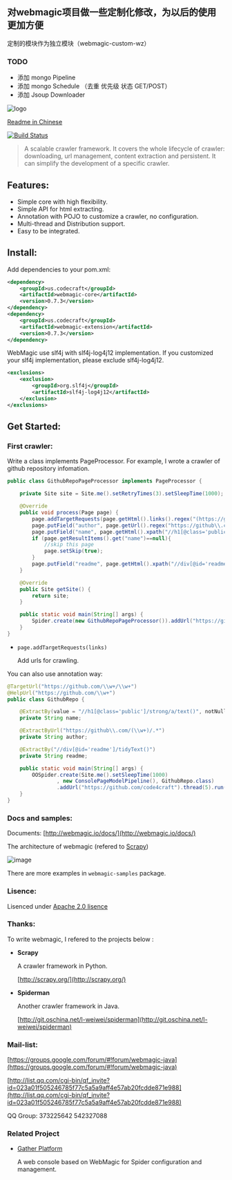 ## 对webmagic项目做一些定制化修改，为以后的使用更加方便

定制的模块作为独立模块（webmagic-custom-wz）

### TODO

+ 添加 mongo Pipeline
+ 添加 mongo Schedule （去重 优先级 状态 GET/POST）
+ 添加 Jsoup Downloader


![logo](http://webmagic.io/images/logo.jpeg)

[Readme in Chinese](https://github.com/code4craft/webmagic/tree/master/README-zh.md)


[![Build Status](https://travis-ci.org/code4craft/webmagic.png?branch=master)](https://travis-ci.org/code4craft/webmagic)

>A scalable crawler framework. It covers the whole lifecycle of crawler: downloading, url management, content extraction and persistent. It can simplify the development of a  specific crawler.

## Features:

* Simple core with high flexibility.
* Simple API for html extracting.
* Annotation with POJO to customize a crawler, no configuration.
* Multi-thread and Distribution support.
* Easy to be integrated.

## Install:
  
Add dependencies to your pom.xml:

```xml
<dependency>
    <groupId>us.codecraft</groupId>
    <artifactId>webmagic-core</artifactId>
    <version>0.7.3</version>
</dependency>
<dependency>
    <groupId>us.codecraft</groupId>
    <artifactId>webmagic-extension</artifactId>
    <version>0.7.3</version>
</dependency>
```
        
WebMagic use slf4j with slf4j-log4j12 implementation. If you customized your slf4j implementation, please exclude slf4j-log4j12.

```xml
<exclusions>
    <exclusion>
        <groupId>org.slf4j</groupId>
        <artifactId>slf4j-log4j12</artifactId>
    </exclusion>
</exclusions>
```


## Get Started:

### First crawler:

Write a class implements PageProcessor. For example, I wrote a crawler of github repository infomation.

```java
public class GithubRepoPageProcessor implements PageProcessor {

    private Site site = Site.me().setRetryTimes(3).setSleepTime(1000);

    @Override
    public void process(Page page) {
        page.addTargetRequests(page.getHtml().links().regex("(https://github\\.com/\\w+/\\w+)").all());
        page.putField("author", page.getUrl().regex("https://github\\.com/(\\w+)/.*").toString());
        page.putField("name", page.getHtml().xpath("//h1[@class='public']/strong/a/text()").toString());
        if (page.getResultItems().get("name")==null){
            //skip this page
            page.setSkip(true);
        }
        page.putField("readme", page.getHtml().xpath("//div[@id='readme']/tidyText()"));
    }

    @Override
    public Site getSite() {
        return site;
    }

    public static void main(String[] args) {
        Spider.create(new GithubRepoPageProcessor()).addUrl("https://github.com/code4craft").thread(5).run();
    }
}
```

* `page.addTargetRequests(links)`
	
	Add urls for crawling.
    
You can also use annotation way:

```java
@TargetUrl("https://github.com/\\w+/\\w+")
@HelpUrl("https://github.com/\\w+")
public class GithubRepo {

    @ExtractBy(value = "//h1[@class='public']/strong/a/text()", notNull = true)
    private String name;

    @ExtractByUrl("https://github\\.com/(\\w+)/.*")
    private String author;

    @ExtractBy("//div[@id='readme']/tidyText()")
    private String readme;

    public static void main(String[] args) {
        OOSpider.create(Site.me().setSleepTime(1000)
                , new ConsolePageModelPipeline(), GithubRepo.class)
                .addUrl("https://github.com/code4craft").thread(5).run();
    }
}
```
		
### Docs and samples:

Documents: [http://webmagic.io/docs/](http://webmagic.io/docs/)

The architecture of webmagic (refered to [Scrapy](http://scrapy.org/))

![image](http://code4craft.github.io/images/posts/webmagic.png)

There are more examples in `webmagic-samples` package.

### Lisence:

Lisenced under [Apache 2.0 lisence](http://opensource.org/licenses/Apache-2.0)

### Thanks:

To write webmagic, I refered to the projects below :

* **Scrapy**

	A crawler framework in Python.
 
	[http://scrapy.org/](http://scrapy.org/)

* **Spiderman**

	Another crawler framework in Java.
	
	[http://git.oschina.net/l-weiwei/spiderman](http://git.oschina.net/l-weiwei/spiderman)

### Mail-list:

[https://groups.google.com/forum/#!forum/webmagic-java](https://groups.google.com/forum/#!forum/webmagic-java)

[http://list.qq.com/cgi-bin/qf_invite?id=023a01f505246785f77c5a5a9aff4e57ab20fcdde871e988](http://list.qq.com/cgi-bin/qf_invite?id=023a01f505246785f77c5a5a9aff4e57ab20fcdde871e988)

QQ Group: 373225642 542327088

### Related Project

* <a href="https://github.com/gsh199449/spider" target="_blank">Gather Platform</a>
	
	A web console based on WebMagic for Spider configuration and management.

